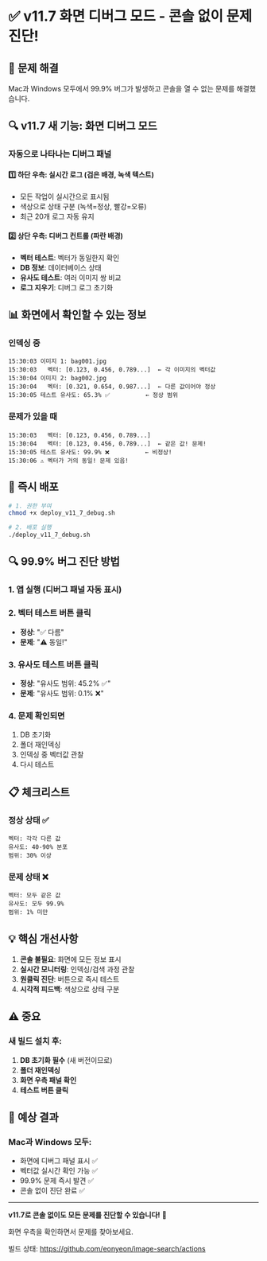 # ✅ v11.7 화면 디버그 모드 - 콘솔 없이 문제 진단!

## 🎯 문제 해결
Mac과 Windows 모두에서 99.9% 버그가 발생하고 콘솔을 열 수 없는 문제를 해결했습니다.

## 🔍 v11.7 새 기능: 화면 디버그 모드

### 자동으로 나타나는 디버그 패널

#### 1️⃣ 하단 우측: 실시간 로그 (검은 배경, 녹색 텍스트)
- 모든 작업이 실시간으로 표시됨
- 색상으로 상태 구분 (녹색=정상, 빨강=오류)
- 최근 20개 로그 자동 유지

#### 2️⃣ 상단 우측: 디버그 컨트롤 (파란 배경)
- **벡터 테스트**: 벡터가 동일한지 확인
- **DB 정보**: 데이터베이스 상태
- **유사도 테스트**: 여러 이미지 쌍 비교
- **로그 지우기**: 디버그 로그 초기화

## 📊 화면에서 확인할 수 있는 정보

### 인덱싱 중
```
15:30:03 이미지 1: bag001.jpg
15:30:03   벡터: [0.123, 0.456, 0.789...]  ← 각 이미지의 벡터값
15:30:04 이미지 2: bag002.jpg
15:30:04   벡터: [0.321, 0.654, 0.987...]  ← 다른 값이어야 정상
15:30:05 테스트 유사도: 65.3% ✅          ← 정상 범위
```

### 문제가 있을 때
```
15:30:03   벡터: [0.123, 0.456, 0.789...]
15:30:04   벡터: [0.123, 0.456, 0.789...]  ← 같은 값! 문제!
15:30:05 테스트 유사도: 99.9% ❌          ← 비정상!
15:30:06 ⚠️ 벡터가 거의 동일! 문제 있음!
```

## 🚀 즉시 배포

```bash
# 1. 권한 부여
chmod +x deploy_v11_7_debug.sh

# 2. 배포 실행  
./deploy_v11_7_debug.sh
```

## 🔍 99.9% 버그 진단 방법

### 1. 앱 실행 (디버그 패널 자동 표시)

### 2. 벡터 테스트 버튼 클릭
- **정상**: "✅ 다름"
- **문제**: "⚠️ 동일!"

### 3. 유사도 테스트 버튼 클릭
- **정상**: "유사도 범위: 45.2% ✅"
- **문제**: "유사도 범위: 0.1% ❌"

### 4. 문제 확인되면
1. DB 초기화
2. 폴더 재인덱싱
3. 인덱싱 중 벡터값 관찰
4. 다시 테스트

## 📋 체크리스트

### 정상 상태 ✅
```
벡터: 각각 다른 값
유사도: 40-90% 분포
범위: 30% 이상
```

### 문제 상태 ❌
```
벡터: 모두 같은 값
유사도: 모두 99.9%
범위: 1% 미만
```

## 💡 핵심 개선사항

1. **콘솔 불필요**: 화면에 모든 정보 표시
2. **실시간 모니터링**: 인덱싱/검색 과정 관찰
3. **원클릭 진단**: 버튼으로 즉시 테스트
4. **시각적 피드백**: 색상으로 상태 구분

## ⚠️ 중요

### 새 빌드 설치 후:
1. **DB 초기화 필수** (새 버전이므로)
2. **폴더 재인덱싱**
3. **화면 우측 패널 확인**
4. **테스트 버튼 클릭**

## 🎯 예상 결과

### Mac과 Windows 모두:
- 화면에 디버그 패널 표시 ✅
- 벡터값 실시간 확인 가능 ✅
- 99.9% 문제 즉시 발견 ✅
- 콘솔 없이 진단 완료 ✅

---

**v11.7로 콘솔 없이도 모든 문제를 진단할 수 있습니다!** 🎉

화면 우측을 확인하면서 문제를 찾아보세요.

빌드 상태: https://github.com/eonyeon/image-search/actions
